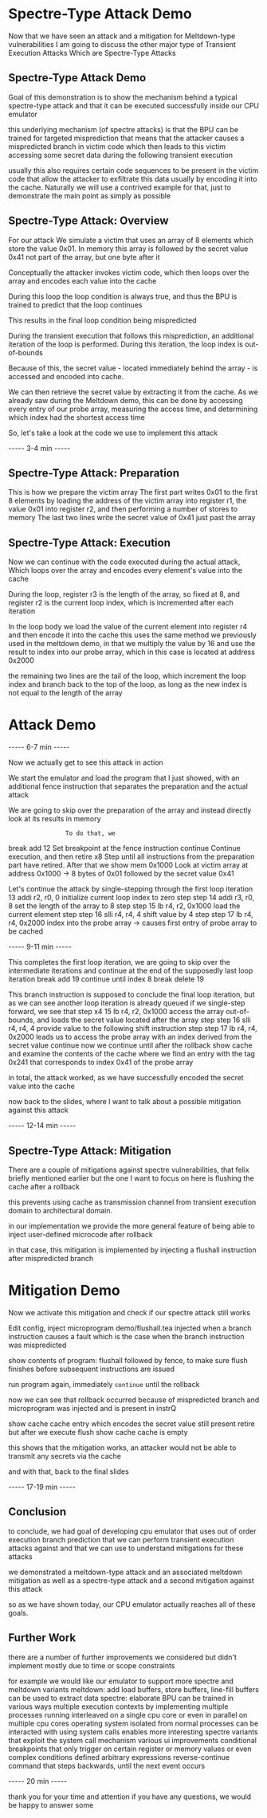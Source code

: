 # Spectre-Type Attack Demo

Now that we have seen an attack and a mitigation for Meltdown-type vulnerabilities
I am going to discuss the other major type of Transient Execution Attacks
Which are Spectre-Type Attacks

## Spectre-Type Attack Demo

Goal of this demonstration is
to show the mechanism behind a typical spectre-type attack
and that it can be executed successfully inside our CPU emulator

this underlying mechanism (of spectre attacks) is that the BPU
    can be trained for targeted misprediction
    that means that the attacker causes a mispredicted branch in victim code
    which then leads to this victim accessing some secret data during the following transient execution

usually this also requires certain code sequences to be present in the victim code
    that allow the attacker to exfiltrate this data
    usually by encoding it into the cache.
Naturally we will use a contrived example for that, just to demonstrate the main point as simply as possible

## Spectre-Type Attack: Overview

For our attack
We simulate a victim that uses an array of 8 elements
which store the value 0x01.
In memory this array is followed by the secret value 0x41
    not part of the array, but one byte after it

Conceptually the attacker invokes victim code, which then
    loops over the array and encodes each value into the cache

During this loop the loop condition is always true,
    and thus the BPU is trained to predict that the loop continues

This results in the final loop condition being mispredicted

During the transient execution that follows this misprediction,
    an additional iteration of the loop is performed.
    During this iteration, the loop index is out-of-bounds

Because of this, the secret value - located immediately behind the array - is accessed and encoded into cache.

We can then retrieve the secret value by extracting it from the cache.
As we already saw during the Meltdown demo,
    this can be done by accessing every entry of our probe array,
    measuring the access time,
    and determining which index had the shortest access time

So, let's take a look at the code we use to implement this attack

----- 3-4 min -----

## Spectre-Type Attack: Preparation

This is how we prepare the victim array
The first part writes 0x01 to the first 8 elements
    by loading the address of the victim array into register r1,
    the value 0x01 into register r2,
    and then performing a number of stores to memory
The last two lines write the secret value of 0x41 just past the array

## Spectre-Type Attack: Execution

Now we can continue with the code executed during the actual attack,
    Which loops over the array and encodes every element's value into the cache

During the loop,
    register r3 is the length of the array, so fixed at 8, and
    register r2 is the current loop index, which is incremented after each iteration

In the loop body
    we load the value of the current element into register r4
    and then encode it into the cache
        this uses the same method we previously used in the meltdown demo, in that
        we multiply the value by 16
        and use the result to index into our probe array,
        which in this case is located at address 0x2000

the remaining two lines are the tail of the loop,
    which increment the loop index
    and branch back to the top of the loop,
    as long as the new index is not equal to the length of the array

# Attack Demo

----- 6-7 min -----

Now we actually get to see this attack in action

We start the emulator and load the program that I just showed,
    with an additional fence instruction that separates the preparation and the actual attack

We are going to skip over the preparation of the array
    and instead directly look at its results in memory

                    To do that, we
break add 12        Set breakpoint at the fence instruction
continue            Continue execution, and then
retire  x8          Step until all instructions from the preparation part have retired. After that we
show mem 0x1000     Look at victim array at address 0x1000 -> 8 bytes of 0x01 followed by the secret value 0x41

Let's continue the attack by single-stepping through the first loop iteration
13 addi r2, r0, 0       initialize current loop index to zero
    step step
14 addi r3, r0, 8       set the length of the array to 8
    step step
15 lb r4, r2, 0x1000    load the current element
    step step
16 slli r4, r4, 4       shift value by 4
    step step
17 lb r4, r4, 0x2000    index into the probe array -> causes first entry of probe array to be cached

----- 9-11 min -----

This completes the first loop iteration,
    we are going to skip over the intermediate iterations
    and continue at the end of the supposedly last loop iteration
break add 19
continue        until index 8
break delete 19

This branch instruction is supposed to conclude the final loop iteration,
but as we can see another loop iteration is already queued
if we single-step forward, we see that
    step  x4
15 lb r4, r2, 0x1000    access the array out-of-bounds, and loads the secret value located after the array
    step step
16 slli r4, r4, 4       provide value to the following shift instruction
    step step
17 lb r4, r4, 0x2000    leads us to access the probe array with an index derived from the secret value
    continue            now we continue until after the rollback
    show cache          and examine the contents of the cache
                        where we find an entry with the tag 0x241 that corresponds to index 0x41 of the probe array

in total, the attack worked, as we have successfully encoded the secret value into the cache

now back to the slides, where I want to talk about a possible mitigation against this attack

----- 12-14 min -----

## Spectre-Type Attack: Mitigation

There are a couple of mitigations against spectre vulnerabilities,
    that felix briefly mentioned earlier
but the one I want to focus on here is
flushing the cache after a rollback

this prevents using cache as transmission channel from transient execution domain to architectural domain.

in our implementation we provide the more general feature
of being able to inject user-defined microcode after rollback

in that case, this mitigation is implemented by injecting a flushall instruction after mispredicted branch

# Mitigation Demo

Now we activate this mitigation and check if our spectre attack still works

Edit config, inject microprogram demo/flushall.tea
    injected when a branch instruction causes a fault
    which is the case when the branch instruction was mispredicted

show contents of program: flushall followed by fence,
    to make sure flush finishes before subsequent instructions are issued

run program again, immediately `continue` until the rollback

now we can see that rollback occurred because of mispredicted branch
    and microprogram was injected
    and is present in instrQ

show cache          cache entry which encodes the secret value still present
retire              but after we execute flush
show cache          cache is empty

this shows that the mitigation works, an attacker would not be able to transmit any secrets via the cache

and with that, back to the final slides

----- 17-19 min -----

## Conclusion

to conclude, we had goal of
    developing cpu emulator that uses
        out of order execution
        branch prediction
    that we can perform transient execution attacks against
    and that we can use to understand mitigations for these attacks

we demonstrated a meltdown-type attack and an associated meltdown mitigation
as well as a spectre-type attack and a second mitigation against this attack

so as we have shown today, our CPU emulator actually reaches all of these goals.

## Further Work

there are a number of further improvements we considered but didn't implement
mostly due to time or scope constraints

for example we would like our emulator to support
    more spectre and meltdown variants
        meltdown: add load buffers, store buffers, line-fill buffers
            can be used to extract data
        spectre: elaborate BPU
            can be trained in various ways
    multiple execution contexts
        by implementing multiple processes running interleaved on a single cpu core
        or even in parallel on multiple cpu cores
    operating system
        isolated from normal processes
        can be interacted with using system calls
        enables more interesting spectre variants that exploit the system call mechanism
    various ui improvements
        conditional breakpoints
            that only trigger on certain register or memory values
            or even complex conditions defined arbitrary expressions
        reverse-continue command
            that steps backwards, until the next event occurs

----- 20 min -----

thank you for your time and attention
if you have any questions, we would be happy to answer some
